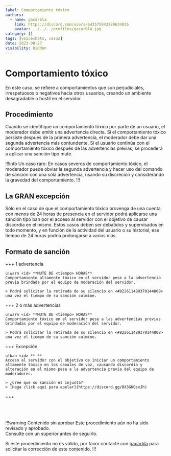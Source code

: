 ```yaml
---
label: Comportamiento tóxico
authors:
  - name: gacarbla
    link: https://discord.com/users/643575943289634836
    avatar: ../../../profiles/gacarbla.jpg
category: []
tags: [voicechats, casos]
date: 2023-08-27
visibility: hidden
---
```


# Comportamiento tóxico
En este caso, se refiere a comportamientos que son perjudiciales, irrespetuosos o negativos hacia otros usuarios, creando un ambiente desagradable o hostil en el servidor.

## Procedimiento
Cuando se identifique un comportamiento tóxico por parte de un usuario, el moderador debe emitir una advertencia directa. Si el comportamiento tóxico persiste después de la primera advertencia, el moderador debe dar una segunda advertencia más contundente. Si el usuario continúa con el comportamiento tóxico después de las advertencias previas, se procederá a aplicar una sanción tipo mute.

!!!info Un caso raro:
En casos severos de comportamiento tóxico, el moderador puede obviar la segunda advertencia y hacer uso del comando de sanción con una sóla advertencia, usando su discreción y considerando la gravedad del comportamiento.
!!!

## La GRAN excepción
Sólo en el caso de que el comportamiento tóxico provenga de una cuenta con menos de 24 horas de presencia en el servidor podrá aplicarse una sanción tipo ban por el acceso al servidor con el objetivo de causar discordia en el mismo. Estos casos deben ser debatidos y supervisados en todo momento, y en función de la actividad del usuario o su historial, ese tiempo de 24 horas podría prolongarse a varios días.

## Formato de sanción
+++ 1 advertencia
```
u!warn <id> **MUTE DE <tiempo> HORAS**
Comportamiento altamente tóxico en el servidor pese a la advertencia previa brindada por el equipo de moderación del servidor.

> Podrá solicitar la retirada de su silencio en <#822611489370144808> una vez el tiempo de su sanción culmine.
```
+++ 2 o más advertencias
```
u!warn <id> **MUTE DE <tiempo> HORAS**
Comportamiento tóxico en el servidor pese a las advertencias previas brindadas por el equipo de moderación del servidor.

> Podrá solicitar la retirada de su silencio en <#822611489370144808> una vez el tiempo de su sanción culmine.
```
+++ Excepción
```
u!ban <id> ** **
Acceso al servidor con el objetivo de iniciar un comportamiento altamente tóxico en los canales de voz, causando discordia y alteración en el mismo pese a la advertencia previa del equipo de moderadores.

> ¿Cree que su sanción es injusta?
> [Haga click aquí para apelar](https://discord.gg/8X3GKQsxJh)
```
+++

<br><br><br>
!!!warning Contenido sin aprobar
Este procedimiento aún no ha sido revisado y aprobado.<br>
Consulte con un superior antes de seguirlo.

Si este procedimiento no es válido, por favor contacte con [gacarbla](https://discord.com/users/643575943289634836) para solicitar la corrección de este contenido.
!!!